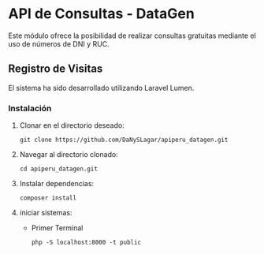# API de Consultas - DataGen

Este módulo ofrece la posibilidad de realizar consultas gratuitas mediante el uso de números de DNI y RUC.

## Registro de Visitas

El sistema ha sido desarrollado utilizando Laravel Lumen.

### Instalación
1. Clonar en el directorio deseado:

    ```
    git clone https://github.com/DaNySLagar/apiperu_datagen.git
    ```

2. Navegar al directorio clonado:

    ```
    cd apiperu_datagen.git
    ```

3. Instalar dependencias:

    ```
    composer install
    ```

4. iniciar sistemas:

    - Primer Terminal
        ```
        php -S localhost:8000 -t public
        ```


